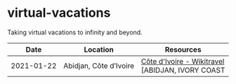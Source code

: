 # virtual-vacations
Taking virtual vacations to infinity and beyond.

|Date|Location|Resources|
|----|--------|---------|
|2021-01-22|Abidjan, Côte d’Ivoire|[Côte d'Ivoire - Wikitravel]()<br>[ABIDJAN, IVORY COAST | WEST AFRICA TRAVEL VLOG!](https://www.youtube.com/watch?v=xbjyUmtx0Pk)|
